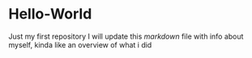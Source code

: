 # Hello-World
Just my first repository
I will update this *markdown* file with info about myself, kinda like an overview of what i did
